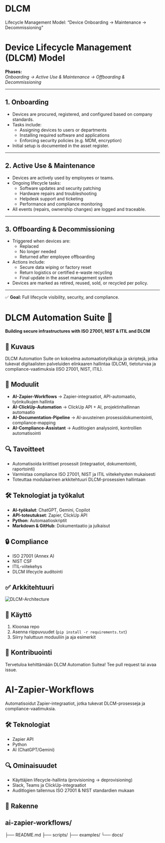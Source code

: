 # DLCM
Lifecycle Management Model: “Device Onboarding → Maintenance → Decommissioning"

# Device Lifecycle Management (DLCM) Model

**Phases:**  
_Onboarding → Active Use & Maintenance → Offboarding & Decommissioning_

---

## 1. Onboarding

- Devices are procured, registered, and configured based on company standards.
- Tasks include:
  - Assigning devices to users or departments
  - Installing required software and applications
  - Enforcing security policies (e.g. MDM, encryption)
- Initial setup is documented in the asset register.

---

## 2. Active Use & Maintenance

- Devices are actively used by employees or teams.
- Ongoing lifecycle tasks:
  - Software updates and security patching
  - Hardware repairs and troubleshooting
  - Helpdesk support and ticketing
  - Performance and compliance monitoring
- All events (repairs, ownership changes) are logged and traceable.

---

## 3. Offboarding & Decommissioning

- Triggered when devices are:
  - Replaced
  - No longer needed
  - Returned after employee offboarding
- Actions include:
  - Secure data wiping or factory reset
  - Return logistics or certified e-waste recycling
  - Final update in the asset management system
- Devices are marked as retired, reused, sold, or recycled per policy.

---

✅ **Goal:** Full lifecycle visibility, security, and compliance.






# DLCM Automation Suite 🚀  
**Building secure infrastructures with ISO 27001, NIST & ITIL and DLCM**

## 📌 Kuvaus
DLCM Automation Suite on kokoelma automaatiotyökaluja ja skriptejä, jotka tukevat digitaalisten palveluiden elinkaaren hallintaa (DLCM), tietoturvaa ja compliance-vaatimuksia (ISO 27001, NIST, ITIL).

## 🧩 Moduulit
- **AI-Zapier-Workflows** → Zapier-integraatiot, API-automaatio, työnkulkujen hallinta
- **AI-ClickUp-Automation** → ClickUp API + AI, projektinhallinnan automaatio
- **AI-Documentation-Pipeline** → AI-avusteinen prosessidokumentointi, compliance-mapping
- **AI-Compliance-Assistant** → Auditlogien analysointi, kontrollien automatisointi

## 🔍 Tavoitteet
- Automatisoida kriittiset prosessit (integraatiot, dokumentointi, raportointi)
- Varmistaa compliance ISO 27001, NIST ja ITIL viitekehysten mukaisesti
- Toteuttaa modulaarinen arkkitehtuuri DLCM-prosessien hallintaan

## 🛠️ Teknologiat ja työkalut
- **AI-työkalut**: ChatGPT, Gemini, Copilot
- **API-toteutukset**: Zapier, ClickUp API
- **Python**: Automaatioskriptit
- **Markdown & GitHub**: Dokumentaatio ja julkaisut

## 🔒 Compliance
- ISO 27001 (Annex A)
- NIST CSF
- ITIL-viitekehys
- DLCM lifecycle auditointi

## ✅ Arkkitehtuuri
![DLCM-Architecture](diagrams/dlcm-architecture.png)

## 🚀 Käyttö
1. Kloonaa repo
2. Asenna riippuvuudet (`pip install -r requirements.txt`)
3. Siirry haluttuun moduuliin ja aja esimerkit

## 🤝 Kontribuointi
Tervetuloa kehittämään DLCM Automation Suitea! Tee pull request tai avaa issue.



# AI-Zapier-Workflows  
Automatisoidut Zapier-integraatiot, jotka tukevat DLCM-prosesseja ja compliance-vaatimuksia.

## 🛠️ Teknologiat
- Zapier API
- Python
- AI (ChatGPT/Gemini)

## 🔍 Ominaisuudet
- Käyttäjien lifecycle-hallinta (provisioning → deprovisioning)
- Slack, Teams ja ClickUp-integraatiot
- Auditlogien tallennus ISO 27001 & NIST standardien mukaan

## 📂 Rakenne

## ai-zapier-workflows/
├── README.md
├── scripts/
├── examples/
└── docs/


